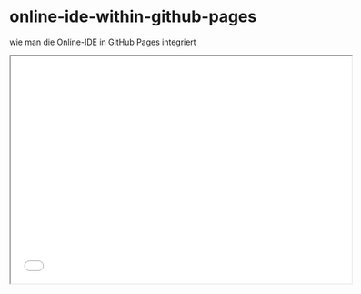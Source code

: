 # online-ide-within-github-pages #

wie man die Online-IDE in GitHub Pages integriert

<iframe src="Template.html" style="width:600px; height:400px"></iframe>
